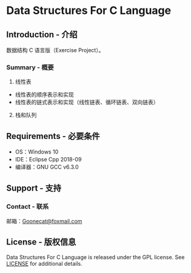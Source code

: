 # Data Structures For C Language
## Introduction - 介绍
数据结构 C 语言版（Exercise Project）。

### Summary - 概要
1. 线性表
- 线性表的顺序表示和实现
- 线性表的链式表示和实现（线性链表、循环链表、双向链表）

2. 栈和队列

## Requirements - 必要条件
- OS：Windows 10
- IDE：Eclipse Cpp 2018-09
- 编译器：GNU GCC v6.3.0

## Support - 支持
### Contact - 联系
邮箱：Goonecat@foxmail.com

## License - 版权信息
Data Structures For C Language is released under the GPL license. See [LICENSE](https://github.com/Marlous/Data-Structures-For-C-Language/blob/master/LICENSE) for additional details.